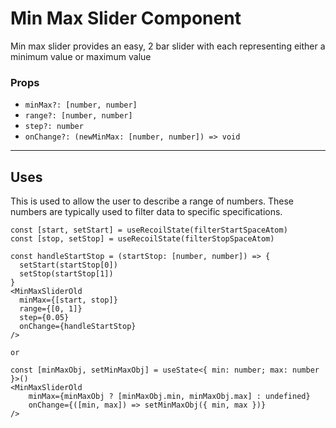 # Min Max Slider Component

Min max slider provides an easy, 2 bar slider with each representing either a minimum value or maximum value

### Props

- `minMax?: [number, number]`
- `range?: [number, number]`
- `step?: number`
- `onChange?: (newMinMax: [number, number]) => void`

---

## Uses

This is used to allow the user to describe a range of numbers. These numbers are typically used to filter data to specific specifications.

```tsx
const [start, setStart] = useRecoilState(filterStartSpaceAtom)
const [stop, setStop] = useRecoilState(filterStopSpaceAtom)

const handleStartStop = (startStop: [number, number]) => {
  setStart(startStop[0])
  setStop(startStop[1])
}
<MinMaxSliderOld
  minMax={[start, stop]}
  range={[0, 1]}
  step={0.05}
  onChange={handleStartStop}
/>

or

const [minMaxObj, setMinMaxObj] = useState<{ min: number; max: number }>()
<MinMaxSliderOld
    minMax={minMaxObj ? [minMaxObj.min, minMaxObj.max] : undefined}
    onChange={([min, max]) => setMinMaxObj({ min, max })}
/>
```
